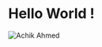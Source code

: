 # Hello World !
![Achik Ahmed](https://github.com/Achik-Ahmed/achik-ahmed.github.io/assets/153425431/ce29594e-3c76-4215-83d4-2dec06f5c872)

